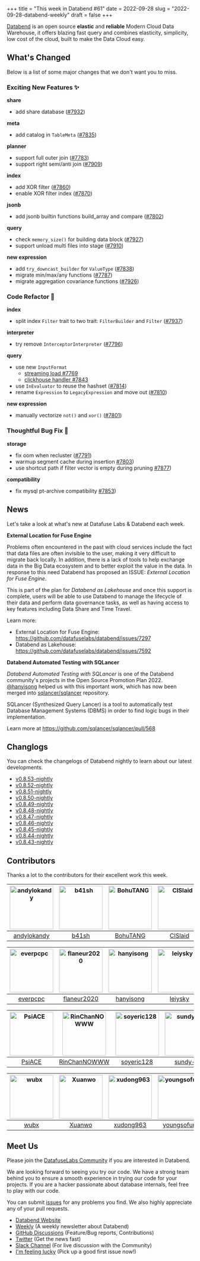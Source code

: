+++
title = "This week in Databend #61"
date = 2022-09-28
slug = "2022-09-28-databend-weekly"
draft = false
+++

[Databend](https://github.com/datafuselabs/databend) is an open source **elastic** and **reliable** Modern Cloud Data Warehouse, it offers blazing fast query and combines elasticity, simplicity, low cost of the cloud, built to make the Data Cloud easy.

## What's Changed

Below is a list of some major changes that we don't want you to miss.

### Exciting New Features :sparkles:

**share**

- add share database ([#7932](https://github.com/datafuselabs/databend/pull/7932))

**meta**

- add catalog in `TableMeta` ([#7835](https://github.com/datafuselabs/databend/pull/7835))

**planner**

- support full outer join ([#7783](https://github.com/datafuselabs/databend/pull/7783))
- support right semi/anti join ([#7909](https://github.com/datafuselabs/databend/pull/7909))

**index**

- add XOR filter ([#7860](https://github.com/datafuselabs/databend/pull/7860))
- enable XOR filter index ([#7870](https://github.com/datafuselabs/databend/pull/7870))

**jsonb**

- add jsonb builtin functions build_array and compare ([#7802](https://github.com/datafuselabs/databend/pull/7802))

**query**

- check `memory_size()` for building data block ([#7927](https://github.com/datafuselabs/databend/pull/7927))
- support unload multi files into stage ([#7910](https://github.com/datafuselabs/databend/pull/7910))

**new expression**

- add `try_downcast_builder` for `ValueType` ([#7838](https://github.com/datafuselabs/databend/pull/7838))
- migrate min/max/any functions ([#7787](https://github.com/datafuselabs/databend/pull/7787))
- migrate aggregation covariance functions ([#7926](https://github.com/datafuselabs/databend/pull/7926))

### Code Refactor :tada:

**index**

- split index `Filter` trait to two trait: `FilterBuilder` and `Filter` ([#7937](https://github.com/datafuselabs/databend/pull/7937))

**interpreter**

- try remove `InterceptorInterpreter` ([#7796](https://github.com/datafuselabs/databend/pull/7796))

**query**

- use new `InputFormat`
  - [streaming load #7769](https://github.com/datafuselabs/databend/pull/7769)
  - [clickhouse handler #7843](https://github.com/datafuselabs/databend/pull/7843)
- use `InEvaluator` to reuse the hashset ([#7814](https://github.com/datafuselabs/databend/pull/7814))
- rename `Expression` to `LegacyExpression` and move out ([#7810](https://github.com/datafuselabs/databend/pull/7810))

**new expression**

-  manually vectorize `not()` and `xor()` ([#7801](https://github.com/datafuselabs/databend/pull/7801))

### Thoughtful Bug Fix :wrench:

**storage**

- fix oom when recluster ([#7791](https://github.com/datafuselabs/databend/pull/7791))
- warmup segment cache during insertion [#7803](https://github.com/datafuselabs/databend/pull/7803))
- use shortcut path if filter vector is empty during pruning [#7877](https://github.com/datafuselabs/databend/pull/7877))

**compatibility**

- fix mysql pt-archive compatibility [#7853](https://github.com/datafuselabs/databend/pull/7853))

## News

Let's take a look at what's new at Datafuse Labs & Databend each week.

**External Location for Fuse Engine**

Problems often encountered in the past with cloud services include the fact that data files are often invisible to the user, making it very difficult to migrate back locally. In addition, there is a lack of tools to help exchange data in the Big Data ecosystem and to better exploit the value in the data. In response to this need Databend has proposed an ISSUE: *External Location for Fuse Engine*.

This is part of the plan for *Databend as Lakehouse* and once this support is complete, users will be able to use Databend to manage the lifecycle of their data and perform data governance tasks, as well as having access to key features including Data Share and Time Travel.

Learn more:
- External Location for Fuse Engine: <https://github.com/datafuselabs/databend/issues/7297>
- Databend as Lakehouse: <https://github.com/datafuselabs/databend/issues/7592>

**Databend Automated Testing with SQLancer**

*Databend Automated Testing with SQLancer* is one of the Databend community's projects in the Open Source Promotion Plan 2022. [@hanyisong](https://github.com/hanyisong) helped us with this important work, which has now been merged into [sqlancer/sqlancer](https://github.com/sqlancer/sqlancer) repository.

SQLancer (Synthesized Query Lancer) is a tool to automatically test Database Management Systems (DBMS) in order to find logic bugs in their implementation.

Learn more at <https://github.com/sqlancer/sqlancer/pull/568>

## Changlogs

You can check the changelogs of Databend nightly to learn about our latest developments.

- [v0.8.53-nightly](https://github.com/datafuselabs/databend/releases/tag/v0.8.53-nightly)
- [v0.8.52-nightly](https://github.com/datafuselabs/databend/releases/tag/v0.8.52-nightly)
- [v0.8.51-nightly](https://github.com/datafuselabs/databend/releases/tag/v0.8.51-nightly)
- [v0.8.50-nightly](https://github.com/datafuselabs/databend/releases/tag/v0.8.50-nightly)
- [v0.8.49-nightly](https://github.com/datafuselabs/databend/releases/tag/v0.8.49-nightly)
- [v0.8.48-nightly](https://github.com/datafuselabs/databend/releases/tag/v0.8.48-nightly)
- [v0.8.47-nightly](https://github.com/datafuselabs/databend/releases/tag/v0.8.47-nightly)
- [v0.8.46-nightly](https://github.com/datafuselabs/databend/releases/tag/v0.8.46-nightly)
- [v0.8.45-nightly](https://github.com/datafuselabs/databend/releases/tag/v0.8.45-nightly)
- [v0.8.44-nightly](https://github.com/datafuselabs/databend/releases/tag/v0.8.44-nightly)
- [v0.8.43-nightly](https://github.com/datafuselabs/databend/releases/tag/v0.8.43-nightly)

## Contributors

Thanks a lot to the contributors for their excellent work this week.

[<img alt="andylokandy" src="https://avatars.githubusercontent.com/u/9637710?v=4&s=117" width="117">](https://github.com/andylokandy) |[<img alt="b41sh" src="https://avatars.githubusercontent.com/u/1070352?v=4&s=117" width="117">](https://github.com/b41sh) |[<img alt="BohuTANG" src="https://avatars.githubusercontent.com/u/172204?v=4&s=117" width="117">](https://github.com/BohuTANG) |[<img alt="ClSlaid" src="https://avatars.githubusercontent.com/u/44747719?v=4&s=117" width="117">](https://github.com/ClSlaid) |[<img alt="dantengsky" src="https://avatars.githubusercontent.com/u/22081156?v=4&s=117" width="117">](https://github.com/dantengsky) |[<img alt="drmingdrmer" src="https://avatars.githubusercontent.com/u/44069?v=4&s=117" width="117">](https://github.com/drmingdrmer) |
:---: |:---: |:---: |:---: |:---: |:---: |
[andylokandy](https://github.com/andylokandy) |[b41sh](https://github.com/b41sh) |[BohuTANG](https://github.com/BohuTANG) |[ClSlaid](https://github.com/ClSlaid) |[dantengsky](https://github.com/dantengsky) |[drmingdrmer](https://github.com/drmingdrmer) |

[<img alt="everpcpc" src="https://avatars.githubusercontent.com/u/1808802?v=4&s=117" width="117">](https://github.com/everpcpc) |[<img alt="flaneur2020" src="https://avatars.githubusercontent.com/u/129800?v=4&s=117" width="117">](https://github.com/flaneur2020) |[<img alt="hanyisong" src="https://avatars.githubusercontent.com/u/71937758?v=4&s=117" width="117">](https://github.com/hanyisong) |[<img alt="leiysky" src="https://avatars.githubusercontent.com/u/22445410?v=4&s=117" width="117">](https://github.com/leiysky) |[<img alt="lichuang" src="https://avatars.githubusercontent.com/u/1998569?v=4&s=117" width="117">](https://github.com/lichuang) |[<img alt="mergify[bot]" src="https://avatars.githubusercontent.com/in/10562?v=4&s=117" width="117">](https://github.com/apps/mergify) |
:---: |:---: |:---: |:---: |:---: |:---: |
[everpcpc](https://github.com/everpcpc) |[flaneur2020](https://github.com/flaneur2020) |[hanyisong](https://github.com/hanyisong) |[leiysky](https://github.com/leiysky) |[lichuang](https://github.com/lichuang) |[mergify[bot]](https://github.com/apps/mergify) |

[<img alt="PsiACE" src="https://avatars.githubusercontent.com/u/36896360?v=4&s=117" width="117">](https://github.com/PsiACE) |[<img alt="RinChanNOWWW" src="https://avatars.githubusercontent.com/u/33975039?v=4&s=117" width="117">](https://github.com/RinChanNOWWW) |[<img alt="soyeric128" src="https://avatars.githubusercontent.com/u/106025534?v=4&s=117" width="117">](https://github.com/soyeric128) |[<img alt="sundy-li" src="https://avatars.githubusercontent.com/u/3325189?v=4&s=117" width="117">](https://github.com/sundy-li) |[<img alt="TCeason" src="https://avatars.githubusercontent.com/u/33082201?v=4&s=117" width="117">](https://github.com/TCeason) |[<img alt="TennyZhuang" src="https://avatars.githubusercontent.com/u/9161438?v=4&s=117" width="117">](https://github.com/TennyZhuang) |
:---: |:---: |:---: |:---: |:---: |:---: |
[PsiACE](https://github.com/PsiACE) |[RinChanNOWWW](https://github.com/RinChanNOWWW) |[soyeric128](https://github.com/soyeric128) |[sundy-li](https://github.com/sundy-li) |[TCeason](https://github.com/TCeason) |[TennyZhuang](https://github.com/TennyZhuang) |

[<img alt="wubx" src="https://avatars.githubusercontent.com/u/320680?v=4&s=117" width="117">](https://github.com/wubx) |[<img alt="Xuanwo" src="https://avatars.githubusercontent.com/u/5351546?v=4&s=117" width="117">](https://github.com/Xuanwo) |[<img alt="xudong963" src="https://avatars.githubusercontent.com/u/41979257?v=4&s=117" width="117">](https://github.com/xudong963) |[<img alt="youngsofun" src="https://avatars.githubusercontent.com/u/5782159?v=4&s=117" width="117">](https://github.com/youngsofun) |[<img alt="zhang2014" src="https://avatars.githubusercontent.com/u/8087042?v=4&s=117" width="117">](https://github.com/zhang2014) |[<img alt="zhyass" src="https://avatars.githubusercontent.com/u/34016424?v=4&s=117" width="117">](https://github.com/zhyass) |
:---: |:---: |:---: |:---: |:---: |:---: |
[wubx](https://github.com/wubx) |[Xuanwo](https://github.com/Xuanwo) |[xudong963](https://github.com/xudong963) |[youngsofun](https://github.com/youngsofun) |[zhang2014](https://github.com/zhang2014) |[zhyass](https://github.com/zhyass) |

## Meet Us

Please join the [DatafuseLabs Community](https://github.com/datafuselabs/) if you are interested in Databend.

We are looking forward to seeing you try our code. We have a strong team behind you to ensure a smooth experience in trying our code for your projects.
If you are a hacker passionate about database internals, feel free to play with our code.

You can submit [issues](https://github.com/datafuselabs/databend/issues) for any problems you find. We also highly appreciate any of your pull requests.

- [Databend Website](https://databend.rs)
- [Weekly](https://weekly.databend.rs/) (A weekly newsletter about Databend)
- [GitHub Discussions](https://github.com/datafuselabs/databend/discussions) (Feature/Bug reports, Contributions)
- [Twitter](https://twitter.com/Datafuse_Labs) (Get the news fast)
- [Slack Channel](https://link.databend.rs/join-slack) (For live discussion with the Community)
- [I'm feeling lucky](https://link.databend.rs/i-m-feeling-lucky) (Pick up a good first issue now!)

